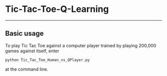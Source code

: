 # Tic-Tac-Toe-Q-Learning
-------

## Basic usage
To play Tic Tac Toe against a computer player trained by playing 200,000 games against itself, enter

`python Tic_Tac_Toe_Human_vs_QPlayer.py` 

at the command line.

